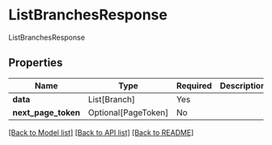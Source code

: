 # ListBranchesResponse

ListBranchesResponse

## Properties
| Name | Type | Required | Description |
| ------------ | ------------- | ------------- | ------------- |
**data** | List[Branch] | Yes |  |
**next_page_token** | Optional[PageToken] | No |  |


[[Back to Model list]](../../../README.md#models-v2-link) [[Back to API list]](../../../README.md#documentation-for-api-endpoints) [[Back to README]](../../../README.md)
